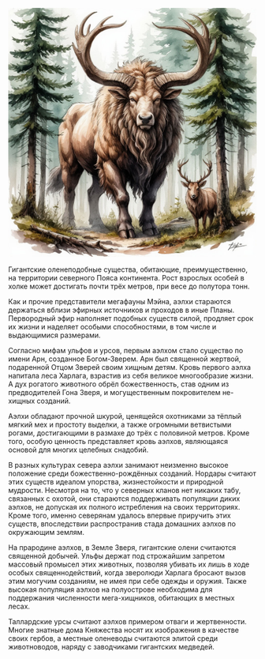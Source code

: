 ![Аэлх](images/aelch.jpg)

Гигантские оленеподобные существа, обитающие, преимущественно, на территории северного Пояса континента. Рост взрослых особей в холке может достигать почти трёх метров, при весе до полутора тонн.

Как и прочие представители мегафауны Мэйна, аэлхи стараются держаться вблизи эфирных источников и проходов в иные Планы. Первородный эфир наполняет подобных существ силой, продляет срок их жизни и наделяет особыми способностями, в том числе и выдающимися размерами.

Согласно мифам ульфов и урсов, первым аэлхом стало существо по имени Арн, созданное Богом-Зверем. Арн был священной жертвой, подаренной Отцом Зверей своим хищным детям. Кровь первого аэлха напитала леса Харлага, взрастив из себя великое многообразие жизни. А дух рогатого животного обрёл божественность, став одним из предводителей Гона Зверя, и могущественным покровителем не-хищных созданий.

Аэлхи обладают прочной шкурой, ценящейся охотниками за тёплый мягкий мех и простоту выделки, а также огромными ветвистыми рогами, достигающими в размахе до трёх с половиной метров. Кроме того, особую ценность представляет кровь аэлхов, являющаяся основой для многих целебных снадобий.

В разных культурах севера аэлхи занимают неизменно высокое положение среди божественно-рождённых созданий. Нордары считают этих существ идеалом упорства, жизнестойкости и природной мудрости. Несмотря на то, что у северных кланов нет никаких табу, связанных с охотой, они стараются поддерживать популяции диких аэлхов, не допуская их полного истребления на своих территориях. Кроме того, именно северянам удалось впервые приручить этих существ, впоследствии распространив стада домашних аэлхов по окружающим землям.

На прародине аэлхов, в Земле Зверя, гигантские олени считаются священной добычей. Ульфы держат под строжайшим запретом массовый промысел этих животных, позволяя убивать их лишь в ходе особых священнодействий, когда зверолюди Харлага бросают вызов этим могучим созданиям, не имея при себе одежды и оружия. Также высокая популяция аэлхов на полуострове необходима для поддержания численности мега-хищников, обитающих в местных лесах.

Таллардские урсы считают аэлхов примером отваги и жертвенности. Многие знатные дома Княжества носят их изображения в качестве своих гербов, а местные оленеводы считаются элитой среди животноводов, наряду с заводчиками гигантских медведей.
